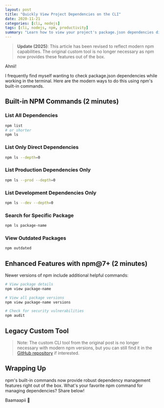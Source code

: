 ```yaml
---
layout: post
title: "Quickly View Project Dependencies on the CLI"
date: 2020-11-21
categories: [cli, nodejs]
tags: [cli, nodejs, npm, productivity]
summary: "Learn how to view your project's package.json dependencies directly from the terminal using built-in npm commands."
---
```


> **Update (2025)**: This article has been revised to reflect modern npm capabilities. The original custom tool is no longer necessary as npm now provides these features out of the box.

Ahnii!

I frequently find myself wanting to check package.json dependencies while working in the terminal. Here are the modern ways to do this using npm's built-in commands.

## Built-in NPM Commands (2 minutes)

### List All Dependencies

```bash
npm list
# or shorter
npm ls
```

### List Only Direct Dependencies

```bash
npm ls --depth=0
```

### List Production Dependencies Only

```bash
npm ls --prod --depth=0
```

### List Development Dependencies Only

```bash
npm ls --dev --depth=0
```

### Search for Specific Package

```bash
npm ls package-name
```

### View Outdated Packages

```bash
npm outdated
```

## Enhanced Features with npm@7+ (2 minutes)

Newer versions of npm include additional helpful commands:

```bash
# View package details
npm view package-name

# View all package versions
npm view package-name versions

# Check for security vulnerabilities
npm audit
```

## Legacy Custom Tool

> Note: The custom CLI tool from the original post is no longer necessary with modern npm versions, but you can still find it in the [GitHub repository](https://github.com/jonesrussell/scripts) if interested.

## Wrapping Up

npm's built-in commands now provide robust dependency management features right out of the box. What's your favorite npm command for managing dependencies? Share below!

Baamaapii 👋
